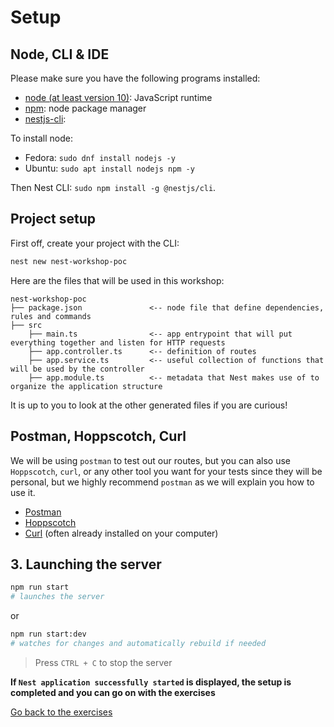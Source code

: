 # Setup

## Node, CLI & IDE

Please make sure you have the following programs installed:
- [node (at least version 10)](https://github.com/nodejs/node): JavaScript runtime
- [npm](https://www.npmjs.com/): node package manager
- [nestjs-cli](https://docs.nestjs.com/cli/overview):

To install node:
- Fedora: `sudo dnf install nodejs -y`
- Ubuntu: `sudo apt install nodejs npm -y`

Then Nest CLI: `sudo npm install -g @nestjs/cli`.

## Project setup

First off, create your project with the CLI:
```bash
nest new nest-workshop-poc
```

Here are the files that will be used in this workshop:

```
nest-workshop-poc
├── package.json               <-- node file that define dependencies, rules and commands
├── src
    ├── main.ts                <-- app entrypoint that will put everything together and listen for HTTP requests
    ├── app.controller.ts      <-- definition of routes
    ├── app.service.ts         <-- useful collection of functions that will be used by the controller
    ├── app.module.ts          <-- metadata that Nest makes use of to organize the application structure
```

It is up to you to look at the other generated files if you are curious!

## Postman, Hoppscotch, Curl

We will be using `postman` to test out our routes, but you can also use `Hoppscotch`, `curl`, or any other tool you want for your tests since they will be personal, but we highly recommend `postman` as we will explain you how to use it.

- [Postman](https://www.postman.com/downloads/)
- [Hoppscotch](https://hoppscotch.io/)
- [Curl](https://curl.haxx.se/) (often already installed on your computer)

## 3. Launching the server

```sh
npm run start
# launches the server
```
or
```sh
npm run start:dev
# watches for changes and automatically rebuild if needed
```

> Press `CTRL + C` to stop the server

**If `Nest application successfully started` is displayed, the setup is completed and you can go on with the exercises**

[Go back to the exercises](./README.md)
